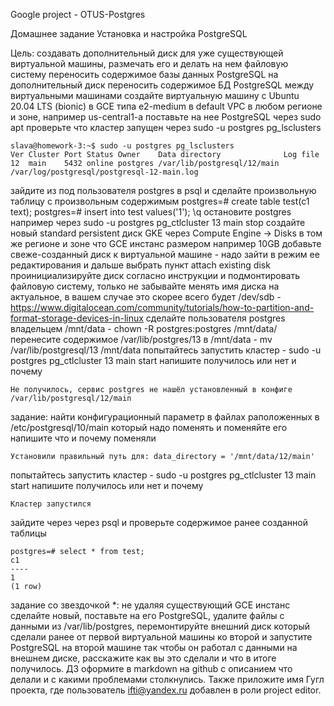Google project - OTUS-Postgres

Домашнее задание
Установка и настройка PostgreSQL

Цель:
создавать дополнительный диск для уже существующей виртуальной машины, размечать его и делать на нем файловую систему
переносить содержимое базы данных PostgreSQL на дополнительный диск
переносить содержимое БД PostgreSQL между виртуальными машинами
создайте виртуальную машину c Ubuntu 20.04 LTS (bionic) в GCE типа e2-medium в default VPC в любом регионе и зоне, например us-central1-a
поставьте на нее PostgreSQL через sudo apt
проверьте что кластер запущен через sudo -u postgres pg_lsclusters

    slava@homework-3:~$ sudo -u postgres pg_lsclusters
    Ver Cluster Port Status Owner    Data directory              Log file
    12  main    5432 online postgres /var/lib/postgresql/12/main /var/log/postgresql/postgresql-12-main.log
   
зайдите из под пользователя postgres в psql и сделайте произвольную таблицу с произвольным содержимым postgres=# create table test(c1 text); postgres=# insert into test values('1'); \q
остановите postgres например через sudo -u postgres pg_ctlcluster 13 main stop
создайте новый standard persistent диск GKE через Compute Engine -> Disks в том же регионе и зоне что GCE инстанс размером например 10GB
добавьте свеже-созданный диск к виртуальной машине - надо зайти в режим ее редактирования и дальше выбрать пункт attach existing disk
проинициализируйте диск согласно инструкции и подмонтировать файловую систему, только не забывайте менять имя диска на актуальное, в вашем случае это скорее всего будет /dev/sdb - https://www.digitalocean.com/community/tutorials/how-to-partition-and-format-storage-devices-in-linux
сделайте пользователя postgres владельцем /mnt/data - chown -R postgres:postgres /mnt/data/
перенесите содержимое /var/lib/postgres/13 в /mnt/data - mv /var/lib/postgresql/13 /mnt/data
попытайтесь запустить кластер - sudo -u postgres pg_ctlcluster 13 main start
напишите получилось или нет и почему

    Не получилось, сервис postgres не нашёл установленный в конфиге /var/lib/postgresql/12/main

задание: найти конфигурационный параметр в файлах раположенных в /etc/postgresql/10/main который надо поменять и поменяйте его
напишите что и почему поменяли

    Установили правильный путь для: data_directory = '/mnt/data/12/main'

попытайтесь запустить кластер - sudo -u postgres pg_ctlcluster 13 main start
напишите получилось или нет и почему

    Кластер запустился

зайдите через через psql и проверьте содержимое ранее созданной таблицы

    postgres=# select * from test;
    c1
    ----
    1
    (1 row)

задание со звездочкой *: не удаляя существующий GCE инстанс сделайте новый, поставьте на его PostgreSQL, удалите файлы с данными из /var/lib/postgres, перемонтируйте внешний диск который сделали ранее от первой виртуальной машины ко второй и запустите PostgreSQL на второй машине так чтобы он работал с данными на внешнем диске, расскажите как вы это сделали и что в итоге получилось.
ДЗ оформите в markdown на github с описанием что делали и с какими проблемами столкнулись. Также приложите имя Гугл проекта, где пользователь ifti@yandex.ru добавлен в роли project editor.

